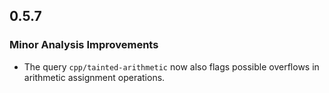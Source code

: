 ## 0.5.7

### Minor Analysis Improvements

* The query `cpp/tainted-arithmetic` now also flags possible overflows in arithmetic assignment operations.
